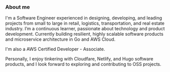 ###  About me

I'm a Software Engineer experienced in designing, developing, and leading projects from small to large in retail, logistics, transportation, and real estate industry. I’m a continuous learner, passionate about technology and product development. Currently building resilient, highly scalable software products and microservice architecture in Go and AWS Cloud.

I'm also a AWS Certified Developer - Associate.

Personally, I enjoy tinkering with Cloudfare, Netlify, and Hugo software products, and I look forward to exploring and contributing to OSS projects.
